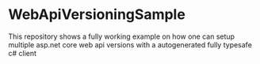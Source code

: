 # WebApiVersioningSample

This repository shows a fully working example on how one can setup multiple asp.net core web api versions with a autogenerated fully typesafe c# client
